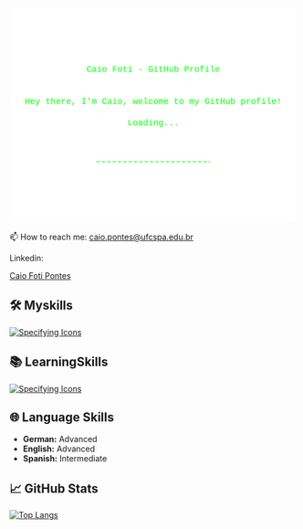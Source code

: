 <div align="center">
  <img width="500px" src="welcome.svg">
</div>

📫 How to reach me: caio.pontes@ufcspa.edu.br 

Linkedin: <div class="badge-base LI-profile-badge" data-locale="pt_BR" data-size="large" data-theme="dark" data-type="HORIZONTAL" data-vanity="caio-foti-pontes-0a1a54206" data-version="v1"><a class="badge-base__link LI-simple-link" href="https://br.linkedin.com/in/caio-foti-pontes-0a1a54206?trk=profile-badge">Caio Foti Pontes</a></div>
              

## 🛠️ Myskills

[![Specifying Icons](https://skillicons.dev/icons?i=python,django,java,eclipse,js,html,css,mysql,mongodb,git&perline=5)](https://skillicons.dev)

## 📚 LearningSkills

[![Specifying Icons](https://skillicons.dev/icons?i=go,react,angular,vue,aws&perline=5)](https://skillicons.dev)

## 🌐 Language Skills

- **German:** Advanced
- **English:** Advanced
- **Spanish:** Intermediate

## &#x1f4c8; GitHub Stats

[![Top Langs](https://github-readme-stats.vercel.app/api/top-langs/?username=anuraghazra)](https://github.com/anuraghazra/github-readme-stats)

